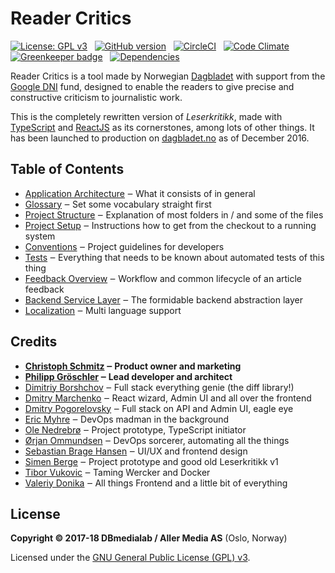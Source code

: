 # Reader Critics

[![License: GPL v3](https://img.shields.io/badge/License-GPL%20v3-blue.svg)](http://www.gnu.org/licenses/gpl-3.0)
&nbsp;
[![GitHub version](https://badge.fury.io/gh/dbmedialab%2Freader-critics.svg)](https://badge.fury.io/gh/dbmedialab%2Freader-critics)
&nbsp;
[![CircleCI](https://circleci.com/gh/dbmedialab/reader-critics.svg?style=shield)](https://circleci.com/gh/dbmedialab/reader-critics)
&nbsp;
[![Code Climate](https://codeclimate.com/github/dbmedialab/reader-critics/badges/gpa.svg)](https://codeclimate.com/github/dbmedialab/reader-critics)
&nbsp;
[![Greenkeeper badge](https://badges.greenkeeper.io/dbmedialab/Reader-critics.svg?token=a55103c0252ec9f2b14f7bb9af0229280aeba52887991f94b78b271f245e9f0c)](https://greenkeeper.io/)
&nbsp;
[![Dependencies](https://david-dm.org/dbmedialab/reader-critics/status.svg)](https://david-dm.org/dbmedialab/reader-critics)

Reader Critics is a tool made by Norwegian [Dagbladet](https://www.dagbladet.no/) with support from the [Google DNI](https://digitalnewsinitiative.com/dni-projects/leserkritikk-reader-critics/) fund, designed to enable the readers to give precise and constructive criticism to journalistic work.

This is the completely rewritten version of _Leserkritikk_, made with [TypeScript](https://www.typescriptlang.org/) and [ReactJS](https://reactjs.org/) as its cornerstones, among lots of other things. It has been launched to production on [dagbladet.no](https://www.dagbladet.no/) as of December 2016.

## Table of Contents

* [Application Architecture](doc/application-architecture.md) ‒ What it consists of in general
* [Glossary](doc/glossary.md) ‒ Set some vocabulary straight first
* [Project Structure](doc/project-structure.md) ‒ Explanation of most folders in / and some of the files
* [Project Setup](doc/project-setup.md) ‒ Instructions how to get from the checkout to a running system
* [Conventions](doc/conventions.md) ‒ Project guidelines for developers
* [Tests](doc/tests.md) ‒ Everything that needs to be known about automated tests of this thing
* [Feedback Overview](doc/feedback-sequence-overview.md) ‒ Workflow and common lifecycle of an article feedback
* [Backend Service Layer](doc/backend-service-layer.md) ‒ The formidable backend abstraction layer
* [Localization](doc/localization.md) ‒ Multi language support

## Credits

* **[Christoph Schmitz](https://github.com/christ0ph) ‒ Product owner and marketing**
* **[Philipp Gröschler](https://github.com/phgroe) ‒ Lead developer and architect**
* [Dimitriy Borshchov](https://github.com/GrimStal) ‒ Full stack everything genie (the diff library!)
* [Dmitry Marchenko](https://github.com/tcat) ‒ React wizard, Admin UI and all over the frontend
* [Dmitry Pogorelovsky](https://github.com/zetmann) ‒ Full stack on API and Admin UI, eagle eye
* [Eric Myhre](https://github.com/warpfork) ‒ DevOps madman in the background
* [Ole Nedrebrø](https://github.com/olenedr) ‒ Project prototype, TypeScript initiator
* [Ørjan Ommundsen](https://github.com/obliadp) ‒ DevOps sorcerer, automating all the things
* [Sebastian Brage Hansen](https://github.com/sbhansen) ‒ UI/UX and frontend design
* [Simen Berge](https://github.com/egreb) ‒ Project prototype and good old Leserkritikk v1
* [Tibor Vukovic](https://github.com/tiborv) ‒ Taming Wercker and Docker
* [Valeriy Donika](https://github.com/DonikaV) ‒ All things Frontend and a little bit of everything

## License

**Copyright © 2017-18 DBmedialab / Aller Media AS** (Oslo, Norway)

Licensed under the [GNU General Public License (GPL) v3](LICENSE.txt).



